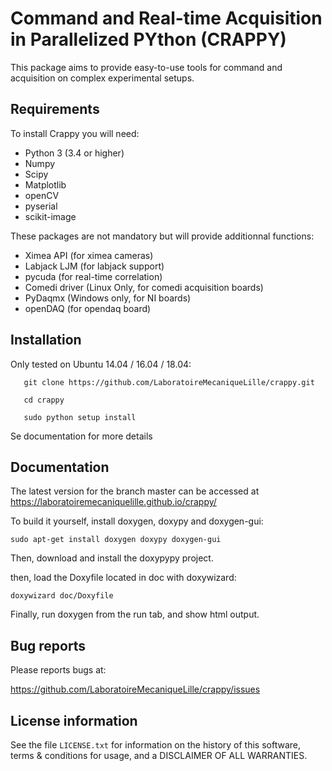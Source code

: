 Command and Real-time Acquisition in Parallelized PYthon (CRAPPY)
=======================

This package aims to provide easy-to-use tools for command and acquisition on
complex experimental setups.

Requirements
------------

To install Crappy you will need:

- Python 3 (3.4 or higher)
- Numpy
- Scipy
- Matplotlib
- openCV
- pyserial
- scikit-image

These packages are not mandatory but will provide additionnal functions:
- Ximea API (for ximea cameras)
- Labjack LJM (for labjack support)
- pycuda (for real-time correlation)
- Comedi driver (Linux Only, for comedi acquisition boards)
- PyDaqmx (Windows only, for NI boards)
- openDAQ (for opendaq board)

Installation
------------

Only tested on Ubuntu 14.04 / 16.04 / 18.04:

       git clone https://github.com/LaboratoireMecaniqueLille/crappy.git

       cd crappy

       sudo python setup install

Se documentation for more details


Documentation
-------------

The latest version for the branch master can be accessed at
https://laboratoiremecaniquelille.github.io/crappy/

To build it yourself, install doxygen, doxypy and doxygen-gui:

    sudo apt-get install doxygen doxypy doxygen-gui

Then, download and install the doxypypy project.

then, load the Doxyfile located in doc with doxywizard:

    doxywizard doc/Doxyfile

Finally, run doxygen from the run tab, and show html output.


Bug reports
-----------

Please reports bugs at:

https://github.com/LaboratoireMecaniqueLille/crappy/issues


License information
-------------------

See the file ``LICENSE.txt`` for information on the history of this
software, terms & conditions for usage, and a DISCLAIMER OF ALL
WARRANTIES.
